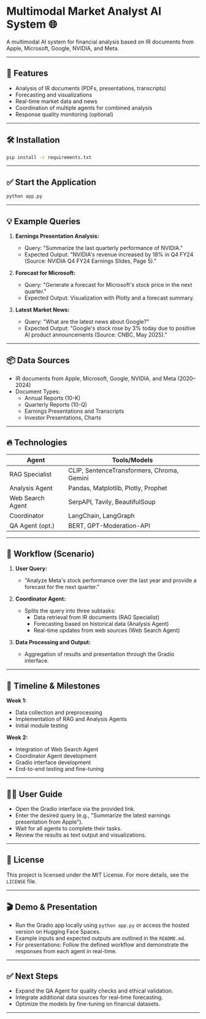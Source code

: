 # Multimodal Market Analyst AI System 🌐

A multimodal AI system for financial analysis based on IR documents from Apple, Microsoft, Google, NVIDIA, and Meta.

---

## 🚀 Features

- Analysis of IR documents (PDFs, presentations, transcripts)
- Forecasting and visualizations
- Real-time market data and news
- Coordination of multiple agents for combined analysis
- Response quality monitoring (optional)

---

## 🛠️ Installation

```bash
pip install -r requirements.txt
```

---

## ✅ Start the Application

```bash
python app.py
```

---

## 💡 Example Queries

1. **Earnings Presentation Analysis:**
   - Query: "Summarize the last quarterly performance of NVIDIA."
   - Expected Output: "NVIDIA's revenue increased by 18% in Q4 FY24 (Source: NVIDIA Q4 FY24 Earnings Slides, Page 5)."

2. **Forecast for Microsoft:**
   - Query: "Generate a forecast for Microsoft's stock price in the next quarter."
   - Expected Output: Visualization with Plotly and a forecast summary.

3. **Latest Market News:**
   - Query: "What are the latest news about Google?"
   - Expected Output: "Google's stock rose by 3% today due to positive AI product announcements (Source: CNBC, May 2025)."

---

## 📦 Data Sources

- IR documents from Apple, Microsoft, Google, NVIDIA, and Meta (2020–2024)
- Document Types:
  - Annual Reports (10-K)
  - Quarterly Reports (10-Q)
  - Earnings Presentations and Transcripts
  - Investor Presentations, Charts

---

## 🔥 Technologies

| Agent            | Tools/Models                                |
|------------------|---------------------------------------------|
| RAG Specialist   | CLIP, SentenceTransformers, Chroma, Gemini  |
| Analysis Agent   | Pandas, Matplotlib, Plotly, Prophet         |
| Web Search Agent | SerpAPI, Tavily, BeautifulSoup              |
| Coordinator      | LangChain, LangGraph                       |
| QA Agent (opt.)  | BERT, GPT-Moderation-API                   |

---

## 🎯 Workflow (Scenario)

1. **User Query:**
   - "Analyze Meta's stock performance over the last year and provide a forecast for the next quarter."

2. **Coordinator Agent:**
   - Splits the query into three subtasks:
     - Data retrieval from IR documents (RAG Specialist)
     - Forecasting based on historical data (Analysis Agent)
     - Real-time updates from web sources (Web Search Agent)

3. **Data Processing and Output:**
   - Aggregation of results and presentation through the Gradio interface.

---

## 📅 Timeline & Milestones

**Week 1:**
- Data collection and preprocessing
- Implementation of RAG and Analysis Agents
- Initial module testing

**Week 2:**
- Integration of Web Search Agent
- Coordinator Agent development
- Gradio interface development
- End-to-end testing and fine-tuning

---

## 🧑‍💻 User Guide

- Open the Gradio interface via the provided link.
- Enter the desired query (e.g., "Summarize the latest earnings presentation from Apple").
- Wait for all agents to complete their tasks.
- Review the results as text output and visualizations.

---

## 📑 License

This project is licensed under the MIT License. For more details, see the `LICENSE` file.

---

## 🎬 Demo & Presentation

- Run the Gradio app locally using `python app.py` or access the hosted version on Hugging Face Spaces.
- Example inputs and expected outputs are outlined in the `README.md`.
- For presentations: Follow the defined workflow and demonstrate the responses from each agent in real-time.

---

## ✅ Next Steps

- Expand the QA Agent for quality checks and ethical validation.
- Integrate additional data sources for real-time forecasting.
- Optimize the models by fine-tuning on financial datasets.

---
